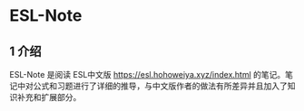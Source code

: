 # ESL-Note

## 1 介绍
ESL-Note 是阅读 ESL中文版 https://esl.hohoweiya.xyz/index.html 的笔记。笔记中对公式和习题进行了详细的推导，与中文版作者的做法有所差异并且加入了知识补充和扩展部分。
